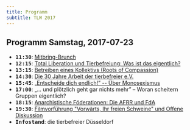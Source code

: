 ```yaml
---
title: Programm
subtitle: TLW 2017
---
```


Programm Samstag, 2017-07-23
---


* <tt>**11:30**</tt>: [Mitbring-Brunch](verpflegung)
* <tt>**12:15**</tt>: [Total Liberation und Tierbefreiung: Was ist das eigentlich?](intro)
* <tt>**13:15**</tt>: [Betreiben eines Kollektivs (Roots of Compassion)](kollektiv)
* <tt>**14:30**</tt>: [Die 30 Jahre Arbeit der tierbefreier e.V.](tierbefreier)
* <tt>**15:45**</tt>: [„Entscheide dich endlich!” -- Über Monosexismus](monosexismus)
* <tt>**17:00**</tt>: „… und plötzlich geht gar nichts mehr” – Woran scheitern Gruppen eigentlich?
* <tt>**18:15**</tt>: [Anarchistische Föderationen: Die AFRR und FdA](foederationen)
* <tt>**19:30**</tt>: [Filmvorführung "Vorwärts, Ihr freien Schweine" und Offene Diskussion](freie-schweine)
* <tt>**Infostand**</tt>: die tierbefreier Düsseldorf
